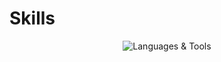 <div align="center">
 
<h1 align="left">
  Skills
</h1>

<p align="center">
  <img src="https://skillicons.dev/icons?i=javascript,html,css,tailwind,mysql,laravel,php,vercel,github,react,linux" alt="Languages & Tools">
</p>

